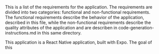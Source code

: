 This is a list of the requirements for the application. 
The requirements are divided into two categories: functional and non-functional requirements. 
The functional requirements describe the behavior of the application, described in this file, while the non-functional requirements describe the quality attributes of the application and are describen in code-generation-instructions.md in this same directory.

This application is a React Native application, built with Expo.
The goal of this 
